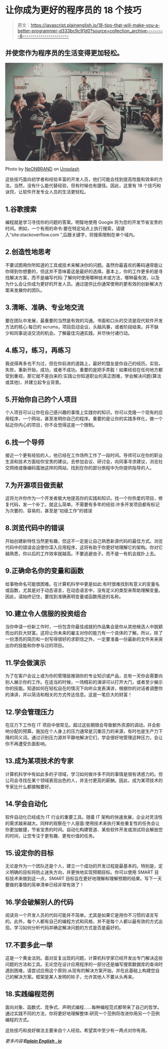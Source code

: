 # 让你成为更好的程序员的 18 个技巧

> 原文：<https://javascript.plainenglish.io/18-tips-that-will-make-you-a-better-programmer-d333bc9c91d0?source=collection_archive---------8----------------------->

## 并使您作为程序员的生活变得更加轻松。

![](img/ca0fb356c68cc1e8928460f0540d9ac9.png)

Photo by [NeONBRAND](https://unsplash.com/@neonbrand?utm_source=medium&utm_medium=referral) on [Unsplash](https://unsplash.com?utm_source=medium&utm_medium=referral)

这些技巧面向初学者和经验丰富的开发人员，他们可能会找到提高性能和效率的方法。当然，没有什么能代替经验，但有时候也有捷径。因此，这里有 18 个技巧和诀窍，让软件开发专业人员的生活更轻松。

## 1.谷歌搜索

编程就是学习寻找你的问题的答案。明智地使用 Google 将为您的开发节省宝贵的时间。例如，一个有用的命令:要在特定站点上执行搜索，请键入“site:stackoverflow.com ”,后跟关键字，将搜索限制在单个域内。

## 2.创造性地思考

不要试图用你所知道的工具或技术来解决你的问题。虽然你最喜欢的筹码通常能让你得到你想要的，但这并不意味着这是最好的选择。基本上，你的工作更多的是寻找解决方案，而不是编写代码:了解何时使用哪种技术或方法，哪种最有效，以及为什么会让你成为更好的开发人员。通过提供比你通常使用的更有效的创新解决方案来发展你的团队。

## 3.清晰、准确、专业地交流

要在团队中发展，最重要的当然是有效的沟通。书面和口头的交流是现代软件开发方法的核心:每日的 scrums，项目启动会议，头脑风暴，或者阶段结束。并不缺少和同事说话交流的机会。了解最佳沟通实践，并尽快付诸行动。

## 4.练习，练习，再练习

我说得再多也不为过，但在你前进的道路上，最好的盟友是你自己的经历。实验，失败，重新开始，成功，或者不成功。重要的是把手弄脏！如果经验在任何地方都受到重视，那它就不是白来的:实践让你知道职业的真正困难，学会解决问题(算法或其他)，并建立起专业背景。

## 5.开始你自己的个人项目

个人项目可以让你在自己感兴趣的事情上实践你的知识。你可以克隆一个现有的应用程序，一个网站，甚至发明你自己的程序。重要的是让你的实践多样化，做一个贴近你内心的项目，你不会觉得这是一个限制。

## 6.找一个导师

接近一个更有经验的人，他已经在工作场所工作了一段时间。导师可以在你的职业生涯和技术方面给你宝贵的建议。去参加会议、研讨会，向同事寻求建议，浏览社交网络或像编码蔻驰这样的网站，找到在你的部分旅程中为你提供指导的人。

## 7.为开源项目做贡献

这将允许你作为一个开发者极大地提高你的实践和知识。找一个你热爱的项目，修复代码，发一个补丁。就这么简单。不需要有多年的经验:许多开发项目都有标记为次要的、容易的，甚至是“初级工作”的错误

## 8.浏览代码中的错误

开始创建新特性当然更有趣，但这不一定是让自己熟悉新源代码的最佳方式。浏览代码中的错误会迫使你深入应用程序，这将有助于你更好地理解它的架构。你对它越熟悉，你以后的工作效率就越高。不要逃避虫子。而不是一有机会就扑上去。

## 9.正确命名你的变量和函数

给事物命名可能很困难。在计算机科学中更是如此:有时很难找到有意义的变量名或函数，尤其是对于动态语言，在动态语言中，没有定义的类型来帮助理解变量。因此，请始终记住，要找到准确表明变量或函数用途的名称。

## 10.建立令人信服的投资组合

当你申请一份新工作时，一份包含你最佳成就的作品集会是你从其他候选人中脱颖而出的巨大财富。这将让你未来的雇主对你的能力有一个具体的了解。所以，除了一份漂亮的简历和一封写得很好的求职信之外，一定要准备一份最新的文件夹来突出你的技能和你参与过的项目。

## 11.学会做演示

为了在客户会议上或为你的管理层推销你的专业知识或产品，总有一天你会需要向别人展示你的工作。在适当的时候，一场精彩的演讲可以打开大门，或者至少展示你的技能。知道如何在轻松自在的情况下向听众发表演讲，根据你的对话者调整你的演讲，并以简洁和相关的方式传达信息。这是一笔巨大的财富！

## 12.学会管理压力

在压力下工作在 IT 项目中很常见。超过这些期限会导致额外资源的调动，并会影响分配的预算。施加在个人身上的压力通常是沉重压力的来源，有时也是生产力下降的同义词。通过识别压力源并平静地解决它们，学会很好地管理这种压力，会让你不再遭受负面影响。

## 13.成为某项技术的专家

计算机科学中有如此多的子领域，学习如何做许多不同的事情是很有诱惑力的。但公司会寻找在某个领域表现出色的人，并支付更高的薪酬。因此，成为某项技术的专家比什么都接触要好。

## 14.学会自动化

软件自动化已经成为 IT 行业的重要工具。随着 IT 架构的快速发展，企业对灵活性的需求越来越大。同样的观察在个人层面:使用技术来执行某些重复性的任务会让你更加敏捷，节省宝贵的时间。自动化构建管道、某些软件开发或测试将会解放您的时间，让您专注于更有趣、更有价值的任务。

## 15.设定你的目标

无论是作为一个团队还是个人，建立一个成功的开发过程是最基本的。特别是，定义明确的目标将防止迷失方向，并更快地实现预期目标。你可以使用 SMART 目标技术来做到这一点，SMART 目标旨在更好地理解和理解预期的结果。写下一天要做的事情的简单清单已经非常有效了！

## 16.学会破解别人的代码

阅读另一个开发人员的代码可能并不简单。尤其是如果它是用你不习惯的语言写的。此外，每个人都有自己的编程方式和风格，并不是每个人都以最有效的方式出现。学习如何分析代码并确定解决问题的方式是否是最好的。

## 17.不要多此一举

这是一个黄金法则。面对反复出现的问题，计算机科学家已经开发出专门解决这些问题的方法和工具。无论您在设计应用程序的一部分还是编写搜索数据库的查询时遇到困难，请尝试应用这个原则:从现有的解决方案开始，并在此基础上构建您自己的解决方案。框架是某人发明的轮子，允许其他人不要从头再来。

## 18.实践编程范例

面向对象、函数式、竞争式、声明式编程……每种编程范式都带来了自己的哲学。通过实践不同的方法，你将更好地理解整体:研究一个范例将改进你用另一个范例编程的方式。

这些技巧和良好做法主要来自个人经验。希望其中至少有一两点对你有用。

*更多内容看*[***plain English . io***](http://plainenglish.io/)